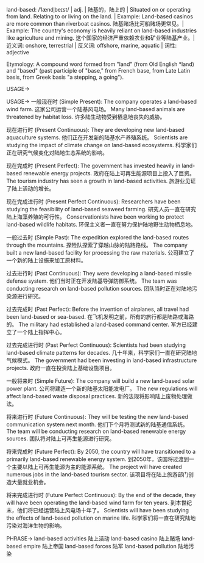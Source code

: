 land-based: /ˈlændˌbeɪst/ | adj. | 陆基的，陆上的 | Situated on or operating from land.  Relating to or living on the land. |  Example: Land-based casinos are more common than riverboat casinos. 陆基赌场比河船赌场更常见。| Example: The country's economy is heavily reliant on land-based industries like agriculture and mining.  这个国家的经济严重依赖农业和矿业等陆基产业。| 近义词: onshore, terrestrial | 反义词: offshore, marine, aquatic | 词性: adjective

Etymology:  A compound word formed from "land" (from Old English *land) and "based" (past participle of "base," from French base, from Late Latin basis, from Greek basis "a stepping, a going").

USAGE->

USAGE->
一般现在时 (Simple Present):
The company operates a land-based wind farm.  这家公司运营一个陆基风电场。
Many land-based animals are threatened by habitat loss. 许多陆生动物受到栖息地丧失的威胁。


现在进行时 (Present Continuous):
They are developing new land-based aquaculture systems. 他们正在开发新的陆基水产养殖系统。
Scientists are studying the impact of climate change on land-based ecosystems. 科学家们正在研究气候变化对陆地生态系统的影响。


现在完成时 (Present Perfect):
The government has invested heavily in land-based renewable energy projects. 政府在陆上可再生能源项目上投入了巨资。
The tourism industry has seen a growth in land-based activities. 旅游业见证了陆上活动的增长。


现在完成进行时 (Present Perfect Continuous):
Researchers have been studying the feasibility of land-based seaweed farming. 研究人员一直在研究陆上海藻养殖的可行性。
Conservationists have been working to protect land-based wildlife habitats.  环保主义者一直在努力保护陆地野生动物栖息地。


一般过去时 (Simple Past):
The expedition explored the land-based routes through the mountains. 探险队探索了穿越山脉的陆路路线。
The company built a new land-based facility for processing the raw materials. 公司建立了一个新的陆上设施来加工原材料。


过去进行时 (Past Continuous):
They were developing a land-based missile defense system. 他们当时正在开发陆基导弹防御系统。
The team was conducting research on land-based pollution sources.  团队当时正在对陆地污染源进行研究。


过去完成时 (Past Perfect):
Before the invention of airplanes, all travel had been land-based or sea-based. 在飞机发明之前，所有的旅行都是陆路或海路的。
The military had established a land-based command center.  军方已经建立了一个陆上指挥中心。


过去完成进行时 (Past Perfect Continuous):
Scientists had been studying land-based climate patterns for decades.  几十年来，科学家们一直在研究陆地气候模式。
The government had been investing in land-based infrastructure projects. 政府一直在投资陆上基础设施项目。


一般将来时 (Simple Future):
The company will build a new land-based solar power plant.  公司将建造一个新的陆基太阳能发电厂。
The new regulations will affect land-based waste disposal practices.  新的法规将影响陆上废物处理做法。


将来进行时 (Future Continuous):
They will be testing the new land-based communication system next month.  他们下个月将测试新的陆基通信系统。
The team will be conducting research on land-based renewable energy sources.  团队将对陆上可再生能源进行研究。


将来完成时 (Future Perfect):
By 2050, the country will have transitioned to a primarily land-based renewable energy system. 到2050年，该国将过渡到一个主要以陆上可再生能源为主的能源系统。
The project will have created numerous jobs in the land-based tourism sector. 该项目将在陆上旅游部门创造大量就业机会。


将来完成进行时 (Future Perfect Continuous):
By the end of the decade, they will have been operating the land-based wind farm for ten years. 到本世纪末，他们将已经运营陆上风电场十年了。
Scientists will have been studying the effects of land-based pollution on marine life. 科学家们将一直在研究陆地污染对海洋生物的影响。




PHRASE->
land-based activities 陆上活动
land-based casino 陆上赌场
land-based empire 陆上帝国
land-based forces 陆军
land-based pollution 陆地污染
